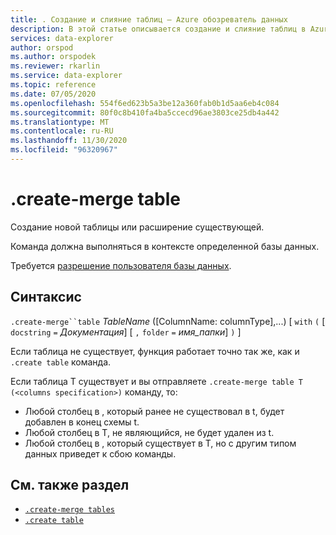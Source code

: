 ```yaml
---
title: . Создание и слияние таблиц — Azure обозреватель данных
description: В этой статье описывается создание и слияние таблиц в Azure обозреватель данных.
services: data-explorer
author: orspod
ms.author: orspodek
ms.reviewer: rkarlin
ms.service: data-explorer
ms.topic: reference
ms.date: 07/05/2020
ms.openlocfilehash: 554f6ed623b5a3be12a360fab0b1d5aa6eb4c084
ms.sourcegitcommit: 80f0c8b410fa4ba5ccecd96ae3803ce25db4a442
ms.translationtype: MT
ms.contentlocale: ru-RU
ms.lasthandoff: 11/30/2020
ms.locfileid: "96320967"
---
```

# <a name="create-merge-table"></a>.create-merge table

Создание новой таблицы или расширение существующей. 

Команда должна выполняться в контексте определенной базы данных. 

Требуется [разрешение пользователя базы данных](../management/access-control/role-based-authorization.md).

## <a name="syntax"></a>Синтаксис

`.create-merge``table` *TableName* ([ColumnName: columnType],...)  [ `with` `(` [ `docstring` `=` *Документация*] [ `,` `folder` `=` *имя_папки*] `)` ]

Если таблица не существует, функция работает точно так же, как и `.create table` команда.

Если таблица T существует и вы отправляете `.create-merge table T (<columns specification>)` команду, то:

* Любой столбец в <columns specification> , который ранее не существовал в t, будет добавлен в конец схемы t.
* Любой столбец в T, не являющийся, не будет <columns specification> удален из t.
* Любой столбец в <columns specification> , который существует в T, но с другим типом данных приведет к сбою команды.

## <a name="see-also"></a>См. также раздел

* [`.create-merge tables`](create-merge-tables-command.md)
* [`.create table`](create-table-command.md)
